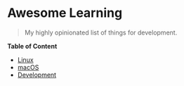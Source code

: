 # Awesome Learning
> My highly opinionated list of things for development.

**Table of Content**

- [Linux](Linux.md)
- [macOS](macOS.md)
- [Development](Development.md)
